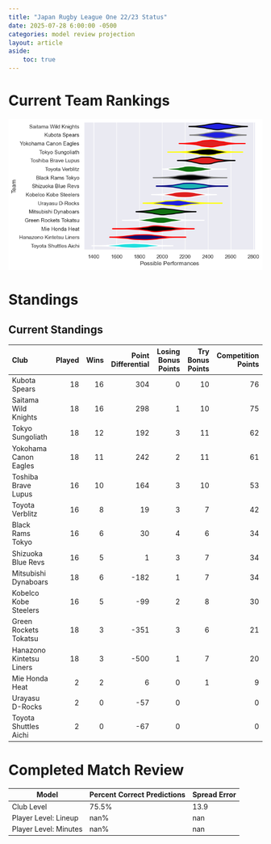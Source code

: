 ```yaml
---  
title: "Japan Rugby League One 22/23 Status"  
date: 2025-07-28 6:00:00 -0500  
categories: model review projection  
layout: article  
aside:  
    toc: true  
---
```

# Current Team Rankings


![Club Rankings](plots/rankings_Japan_Rugby_League_One_2223.png)
# Standings

## Current Standings


| Club                     |   Played |   Wins |   Point Differential |   Losing Bonus Points |   Try Bonus Points |   Competition Points |
|:-------------------------|---------:|-------:|---------------------:|----------------------:|-------------------:|---------------------:|
| Kubota Spears            |       18 |     16 |                  304 |                     0 |                 10 |                   76 |
| Saitama Wild Knights     |       18 |     16 |                  298 |                     1 |                 10 |                   75 |
| Tokyo Sungoliath         |       18 |     12 |                  192 |                     3 |                 11 |                   62 |
| Yokohama Canon Eagles    |       18 |     11 |                  242 |                     2 |                 11 |                   61 |
| Toshiba Brave Lupus      |       16 |     10 |                  164 |                     3 |                 10 |                   53 |
| Toyota Verblitz          |       16 |      8 |                   19 |                     3 |                  7 |                   42 |
| Black Rams Tokyo         |       16 |      6 |                   30 |                     4 |                  6 |                   34 |
| Shizuoka Blue Revs       |       16 |      5 |                    1 |                     3 |                  7 |                   34 |
| Mitsubishi Dynaboars     |       18 |      6 |                 -182 |                     1 |                  7 |                   34 |
| Kobelco Kobe Steelers    |       16 |      5 |                  -99 |                     2 |                  8 |                   30 |
| Green Rockets Tokatsu    |       18 |      3 |                 -351 |                     3 |                  6 |                   21 |
| Hanazono Kintetsu Liners |       18 |      3 |                 -500 |                     1 |                  7 |                   20 |
| Mie Honda Heat           |        2 |      2 |                    6 |                     0 |                  1 |                    9 |
| Urayasu D-Rocks          |        2 |      0 |                  -57 |                     0 |                    |                    0 |
| Toyota Shuttles Aichi    |        2 |      0 |                  -67 |                     0 |                    |                    0 |



# Completed Match Review


| Model | Percent Correct Predictions | Spread Error |
| ------ | ------ | ------ |
| Club Level | 75.5% | 13.9 |
| Player Level: Lineup | nan% | nan |
| Player Level: Minutes | nan% | nan |

